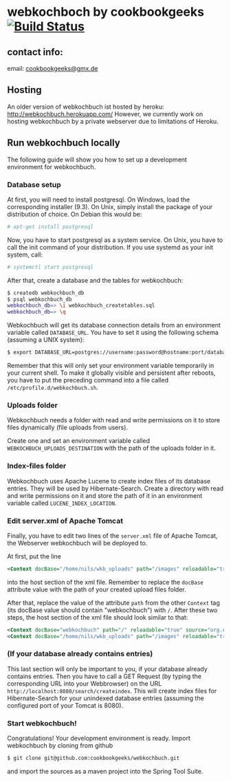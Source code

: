 webkochboch by cookbookgeeks [![Build Status](https://travis-ci.org/cookbookgeeks/webkochbuch.png)](https://travis-ci.org/cookbookgeeks/webkochbuch)
============================
contact info:
-------------
email:		cookbookgeeks@gmx.de

## Hosting

An older version of webkochbuch ist hosted by heroku: http://webkochbuch.herokuapp.com/
However, we currently work on hosting webkochbuch by a private webserver due to limitations of Heroku.

## Run webkochbuch locally

The following guide will show you how to set up a development environment for webkochbuch.

### Database setup

At first, you will need to install postgresql. On Windows, load the corresponding installer (9.3). On Unix, simply install the package of your distribution of choice. On Debian this would be:

```bash
# apt-get install postgresql
```

Now, you have to start postgresql as a system service. On Unix, you have to call the init command of your distribution. If you use systemd as your init system, call:

```bash
# systemctl start postgresql
```

After that, create a database and the tables for webkochbuch:

```bash
$ createdb webkochbuch_db
$ psql webkochbuch_db
webkochbuch_db=> \i webkochbuch_createtables.sql
webkochbuch_db=> \q
```

Webkochbuch will get its database connection details from an environment variable called `DATABASE_URL`. You have to set it using the following schema (assuming a UNIX system):

```bash
$ export DATABASE_URL=postgres://username:password@hostname:port/database
```

Remember that this will only set your environment variable temporarily in your current shell. To make it globally visible and persistent after reboots, you have to put the preceding command into a file called `/etc/profile.d/webkochbuch.sh`.

### Uploads folder

Webkochbuch needs a folder with read and write permissions on it to store files dynamically (file uploads from users).

Create one and set an environment variable called `WEBKOCHBUCH_UPLOADS_DESTINATION` with the path of the uploads folder in it.

### Index-files folder

Webkochbuch uses Apache Lucene to create index files of its database entries. They will be used by Hibernate-Search. Create a directory with read and write permissions on it and store the path of it in an environment variable called `LUCENE_INDEX_LOCATION`.

### Edit server.xml of Apache Tomcat

Finally, you have to edit two lines of the `server.xml` file of Apache Tomcat, the Webserver webkochbuch will be deployed to.

At first, put the line

```xml
<Context docBase="/home/nils/wkb_uploads" path="/images" reloadable="true" />
```

into the host section of the xml file. Remember to replace the `docBase` attribute value with the path of your created upload files folder.

After that, replace the value of the attribute `path` from the other `Context` tag (its docBase value should contain "webkochbuch") with `/`. After these two steps, the host section of the xml file should look similar to that:

```xml
<Context docBase="webkochbuch" path="/" reloadable="true" source="org.eclipse.jst.jee.server:webkochbuch"/>
<Context docBase="/home/nils/wkb_uploads" path="/images" reloadable="true" />
```

### (If your database already contains entries)

This last section will only be important to you, if your database already contains entries. Then you have to call a GET Request (by typing the corresponding URL into your Webbrowser) on the URL `http://localhost:8080/search/createindex`. This will create index files for Hibernate-Search for your unindexed database entries (assuming the configured port of your Tomcat is 8080).

### Start webkochbuch!

Congratulations! Your development environment is ready. Import webkochbuch by cloning from github

```bash
$ git clone git@github.com:cookbookgeeks/webkochbuch.git
```

and import the sources as a maven project into the Spring Tool Suite.

